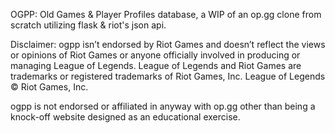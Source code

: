 OGPP: Old Games & Player Profiles database, a WIP of an op.gg clone from scratch utilizing flask & riot's json api.

Disclaimer: ogpp isn’t endorsed by Riot Games and doesn’t reflect the views or opinions of Riot Games
or anyone officially involved in producing or managing League of Legends. League of Legends and Riot Games are
trademarks or registered trademarks of Riot Games, Inc. League of Legends © Riot Games, Inc.

ogpp is not endorsed or affiliated in anyway with op.gg other than being a knock-off website
designed as an educational exercise.
